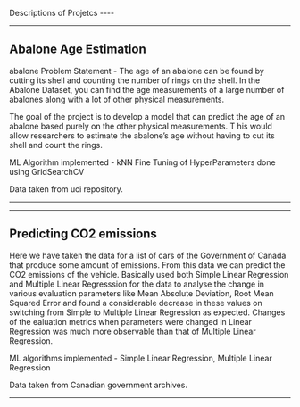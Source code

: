 Descriptions of Projetcs ----


-----------------------
Abalone Age Estimation
-----------------------
abalone Problem Statement -
The age of an abalone can be found by cutting its shell and counting the number of rings on the shell. 
In the Abalone Dataset, you can find the age measurements of a large number of abalones along with a lot of other physical measurements.

The goal of the project is to develop a model that can predict the age of an abalone based purely on the other physical measurements. T
his would allow researchers to estimate the abalone’s age without having to cut its shell and count the rings.

ML Algorithm implemented - kNN
Fine Tuning of HyperParameters done using GridSearchCV 

Data taken from uci repository.

---------------------------------------------------------

-------------------------
Predicting CO2 emissions 
-------------------------
Here we have taken the data for a list of cars of the Government of Canada that produce some amount of emissions. From this data we can 
predict the CO2 emissions of the vehicle. Basically used both Simple Linear Regression and Multiple Linear Regresssion for the data 
to analyse the change in various evaluation parameters like Mean Absolute Deviation, Root Mean Squared Error and found a considerable 
decrease in these values on switching from Simple to Multiple Linear Regression as expected. Changes of the ealuation metrics when parameters
were changed in Linear Regression was much more observable than that of Multiple Linear Regression.

ML algorithms implemented - Simple Linear Regression, Multiple Linear Regression

Data taken from Canadian government archives.

----------------------------------------------------------
